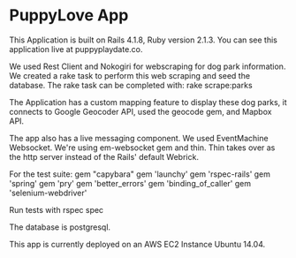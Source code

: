# PuppyLove App

This Application is built on Rails 4.1.8, Ruby version 2.1.3.  You can see this application live at puppyplaydate.co.

We used Rest Client and Nokogiri for webscraping for dog park information.  We created a rake task to perform this web scraping and seed the database.  The rake task can be completed with:
rake scrape:parks

The Application has a custom mapping feature to display these dog parks, it connects to Google Geocoder API, used the geocode gem, and Mapbox API.

The app also has a live messaging component.  We used EventMachine Websocket.  We're using em-websocket gem and thin.  Thin takes over as the http server instead of the Rails' default Webrick.  

For the test suite:
gem "capybara"
gem 'launchy'
gem 'rspec-rails'
gem 'spring'
gem 'pry'
gem 'better_errors'
gem 'binding_of_caller'
gem 'selenium-webdriver'

Run tests with rspec spec

The database is postgresql.

This app is currently deployed on an AWS EC2 Instance Ubuntu 14.04.
